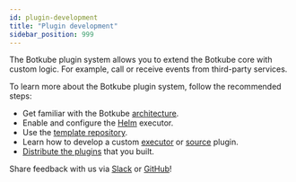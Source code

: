 ```yaml
---
id: plugin-development
title: "Plugin development"
sidebar_position: 999
---
```


The Botkube plugin system allows you to extend the Botkube core with custom logic. For example, call or receive events from third-party services.

To learn more about the Botkube plugin system, follow the recommended steps:

- Get familiar with the Botkube [architecture](../../architecture).
- Enable and configure the [Helm](../configuration/executor/helm.md) executor.
- Use the [template repository](quick-start.md).
- Learn how to develop a custom [executor](custom-executor.md) or [source](custom-source.md) plugin.
- [Distribute the plugins](repository.md) that you built.

Share feedback with us via [Slack](https://join.botkube.io/) or [GitHub](https://github.com/kubeshop/botkube/issues)!
